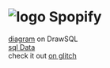 # ![logo](client/public/spopify.ico) Spopify

[diagram](https://drawsql.app/cyber4s-3/diagrams/spopify) on DrawSQL  
[sql Data](sql/spopify_db.sql)  
check it out [on glitch](https://youtu.be/dQw4w9WgXcQ)